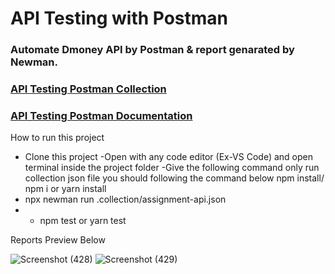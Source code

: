 # API Testing with Postman

### Automate Dmoney API by Postman & report genarated by Newman.

### [API Testing Postman Collection](https://www.getpostman.com/collections/940f9d6bc9f4ed4f8b65)

### [API Testing Postman Documentation](https://documenter.getpostman.com/view/21485349/UzBqojzv)

How to run this project
- Clone this project
-Open with any code editor (Ex-VS Code) and open terminal inside the project folder
-Give the following command
only run collection json file you should following the command below
 npm install/ npm i or yarn install
- npx newman run .collection/assignment-api.json
- - npm test or yarn test

Reports Preview Below

![Screenshot (428)](https://user-images.githubusercontent.com/86642381/175383428-0658258d-f6f1-4938-b616-a96e8eff1a40.png)
![Screenshot (429)](https://user-images.githubusercontent.com/86642381/175383436-4fc44d17-8616-4e3d-941e-200d7e938e74.png)

